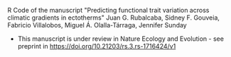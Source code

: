 R Code of the manuscript 
"Predicting functional trait variation across climatic gradients in ectotherms"
Juan G. Rubalcaba, Sidney F. Gouveia, Fabricio Villalobos, Miguel Á. Olalla-Tárraga, Jennifer Sunday

* This manuscript is under review in Nature Ecology and Evolution - see preprint in https://doi.org/10.21203/rs.3.rs-1716424/v1
